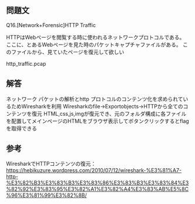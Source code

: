 ## 問題文
Q16.[Network+Forensic]HTTP Traffic

HTTPはWebページを閲覧する時に使われるネットワークプロトコルである。
ここに、とあるWebページを見た時のパケットキャプチャファイルがある。
このファイルから、見ていたページを復元して欲しい

http_traffic.pcap

## 解答
ネットワーク パケットの解析とhttp プロトコルのコンテンツ化を求められているためWiresharkを利用
Wiresharkのfile→Exportobjects→HTTPから全てのコンテンツを復元
HTML,css,js,imgが復元でき、元のフォルダ構成に各ファイルを配置してメインページのHTMLをブラウザ表示してボタンクリックするとflagを取得できる

## 参考
WiresharkでHTTPコンテンツの復元：https://hebikuzure.wordpress.com/2010/07/12/wireshark-%E3%81%A7-http-%E3%82%B3%E3%83%B3%E3%83%86%E3%83%B3%E3%83%84%E3%82%92%E3%83%95%E3%82%A1%E3%82%A4%E3%83%AB%E5%8C%96%E3%81%99%E3%82%8B/